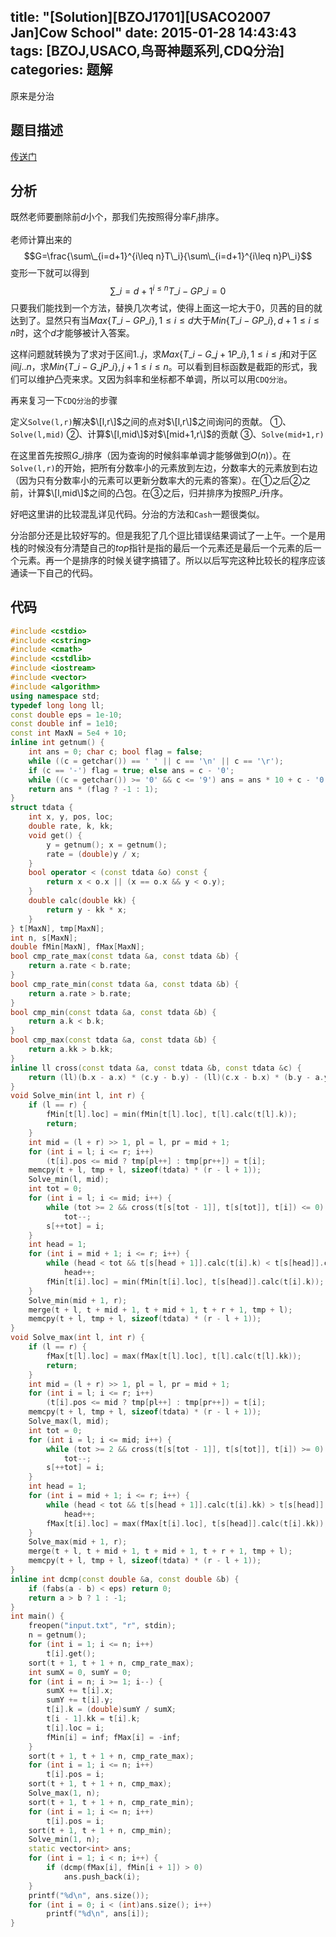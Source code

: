 title: "[Solution][BZOJ1701][USACO2007 Jan]Cow School"
date: 2015-01-28 14:43:43
tags: [BZOJ,USACO,鸟哥神题系列,CDQ分治]
categories: 题解
---
原来是分治
<!--more-->
## 题目描述
[传送门](http://www.lydsy.com/JudgeOnline/problem.php?id=1701)

## 分析
既然老师要删除前$d$小个，那我们先按照得分率$F_i$排序。

老师计算出来的
$$G=\frac{\sum\_{i=d+1}^{i\leq n}T\_i}{\sum\_{i=d+1}^{i\leq n}P\_i}$$
变形一下就可以得到
$$ \sum\_{i=d+1}^{i\leq n}T\_i-GP\_i=0 $$
只要我们能找到一个方法，替换几次考试，使得上面这一坨大于$0$，贝茜的目的就达到了。显然只有当$Max\{T\_i-GP\_i\},1\leq i\leq d$大于$Min\{T\_i-GP\_i\},d+1\leq i\leq n$时，这个$d$才能够被计入答案。

这样问题就转换为了求对于区间$1..j$，求$Max\{T\_i-G\_{j+1}P\_i\},1\leq i\leq j$和对于区间$j..n$，求$Min\{T\_i-G\_jP\_i\},j+1\leq i\leq n$。可以看到目标函数是截距的形式，我们可以维护凸壳来求。又因为斜率和坐标都不单调，所以可以用`CDQ分治`。

再来复习一下`CDQ分治`的步骤

定义`Solve(l,r)`解决$\[l,r\]$之间的点对$\[l,r\]$之间询问的贡献。
①、`Solve(l,mid)`
②、计算$\[l,mid\]$对$\[mid+1,r\]$的贡献
③、`Solve(mid+1,r)`

在这里首先按照$G\_i$排序（因为查询的时候斜率单调才能够做到$O(n)$）。在`Solve(l,r)`的开始，把所有分数率小的元素放到左边，分数率大的元素放到右边（因为只有分数率小的元素可以更新分数率大的元素的答案）。在①之后②之前，计算$\[l,mid\]$之间的凸包。在③之后，归并排序为按照$P\_i$升序。

好吧这里讲的比较混乱详见代码。分治的方法和`Cash`一题很类似。

分治部分还是比较好写的。但是我犯了几个逗比错误结果调试了一上午。一个是用栈的时候没有分清楚自己的$top$指针是指的最后一个元素还是最后一个元素的后一个元素。再一个是排序的时候关键字搞错了。所以以后写完这种比较长的程序应该通读一下自己的代码。

## 代码
``` c++
#include <cstdio>
#include <cstring>
#include <cmath>
#include <cstdlib>
#include <iostream>
#include <vector>
#include <algorithm>
using namespace std;
typedef long long ll;
const double eps = 1e-10;
const double inf = 1e10;
const int MaxN = 5e4 + 10;
inline int getnum() {
    int ans = 0; char c; bool flag = false;
    while ((c = getchar()) == ' ' || c == '\n' || c == '\r');
    if (c == '-') flag = true; else ans = c - '0';
    while ((c = getchar()) >= '0' && c <= '9') ans = ans * 10 + c - '0';
    return ans * (flag ? -1 : 1);
}
struct tdata {
    int x, y, pos, loc;
    double rate, k, kk;
    void get() {
        y = getnum(); x = getnum();
        rate = (double)y / x;
    }
    bool operator < (const tdata &o) const {
        return x < o.x || (x == o.x && y < o.y);
    }
    double calc(double kk) {
        return y - kk * x; 
    }
} t[MaxN], tmp[MaxN];
int n, s[MaxN];
double fMin[MaxN], fMax[MaxN];
bool cmp_rate_max(const tdata &a, const tdata &b) {
    return a.rate < b.rate;
}
bool cmp_rate_min(const tdata &a, const tdata &b) {
    return a.rate > b.rate;
}
bool cmp_min(const tdata &a, const tdata &b) {
    return a.k < b.k;
}
bool cmp_max(const tdata &a, const tdata &b) {
    return a.kk > b.kk;
}
inline ll cross(const tdata &a, const tdata &b, const tdata &c) {
    return (ll)(b.x - a.x) * (c.y - b.y) - (ll)(c.x - b.x) * (b.y - a.y);
}
void Solve_min(int l, int r) {
    if (l == r) {
        fMin[t[l].loc] = min(fMin[t[l].loc], t[l].calc(t[l].k));
        return;
    }
    int mid = (l + r) >> 1, pl = l, pr = mid + 1;
    for (int i = l; i <= r; i++)
        (t[i].pos <= mid ? tmp[pl++] : tmp[pr++]) = t[i];
    memcpy(t + l, tmp + l, sizeof(tdata) * (r - l + 1));
    Solve_min(l, mid);
    int tot = 0;
    for (int i = l; i <= mid; i++) {
        while (tot >= 2 && cross(t[s[tot - 1]], t[s[tot]], t[i]) <= 0)
            tot--;
        s[++tot] = i;
    } 
    int head = 1;
    for (int i = mid + 1; i <= r; i++) {
        while (head < tot && t[s[head + 1]].calc(t[i].k) < t[s[head]].calc(t[i].k))
            head++;
        fMin[t[i].loc] = min(fMin[t[i].loc], t[s[head]].calc(t[i].k));
    }
    Solve_min(mid + 1, r);
    merge(t + l, t + mid + 1, t + mid + 1, t + r + 1, tmp + l);
    memcpy(t + l, tmp + l, sizeof(tdata) * (r - l + 1));
}
void Solve_max(int l, int r) {
    if (l == r) {
        fMax[t[l].loc] = max(fMax[t[l].loc], t[l].calc(t[l].kk));
        return;
    }
    int mid = (l + r) >> 1, pl = l, pr = mid + 1;
    for (int i = l; i <= r; i++)
        (t[i].pos <= mid ? tmp[pl++] : tmp[pr++]) = t[i];
    memcpy(t + l, tmp + l, sizeof(tdata) * (r - l + 1));
    Solve_max(l, mid);
    int tot = 0;
    for (int i = l; i <= mid; i++) {
        while (tot >= 2 && cross(t[s[tot - 1]], t[s[tot]], t[i]) >= 0)
            tot--;
        s[++tot] = i;
    }
    int head = 1;
    for (int i = mid + 1; i <= r; i++) {
        while (head < tot && t[s[head + 1]].calc(t[i].kk) > t[s[head]].calc(t[i].kk))
            head++;
        fMax[t[i].loc] = max(fMax[t[i].loc], t[s[head]].calc(t[i].kk));
    }
    Solve_max(mid + 1, r);
    merge(t + l, t + mid + 1, t + mid + 1, t + r + 1, tmp + l);
    memcpy(t + l, tmp + l, sizeof(tdata) * (r - l + 1));
}
inline int dcmp(const double &a, const double &b) {
    if (fabs(a - b) < eps) return 0;
    return a > b ? 1 : -1;
}
int main() {
    freopen("input.txt", "r", stdin);
    n = getnum();
    for (int i = 1; i <= n; i++)
        t[i].get();
    sort(t + 1, t + 1 + n, cmp_rate_max);
    int sumX = 0, sumY = 0;
    for (int i = n; i >= 1; i--) {
        sumX += t[i].x;
        sumY += t[i].y;
        t[i].k = (double)sumY / sumX;
        t[i - 1].kk = t[i].k;
        t[i].loc = i;
        fMin[i] = inf; fMax[i] = -inf;
    }
    sort(t + 1, t + 1 + n, cmp_rate_max);
    for (int i = 1; i <= n; i++)
        t[i].pos = i;
    sort(t + 1, t + 1 + n, cmp_max);
    Solve_max(1, n);
    sort(t + 1, t + 1 + n, cmp_rate_min);
    for (int i = 1; i <= n; i++)
        t[i].pos = i;
    sort(t + 1, t + 1 + n, cmp_min);
    Solve_min(1, n);
    static vector<int> ans;
    for (int i = 1; i < n; i++) {
        if (dcmp(fMax[i], fMin[i + 1]) > 0)
            ans.push_back(i);
    }
    printf("%d\n", ans.size());
    for (int i = 0; i < (int)ans.size(); i++)
        printf("%d\n", ans[i]);
}
```